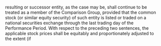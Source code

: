 resulting  or  successor  entity,  as  the  case  may  be,  shall  continue  to  be  treated  as  a
member  of  the  Comparison  Group,  provided  that  the  common  stock  (or  similar  equity
security) of such entity is listed or traded on a national securities exchange through the
last trading day of the Performance Period. With respect to the preceding two sentences,
the applicable stock prices shall be equitably and proportionately adjusted to the extent (if